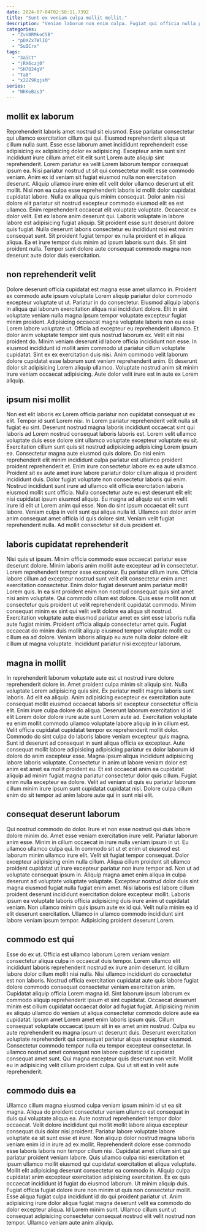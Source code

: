 ```yaml
---
date: 2024-07-04T02:58:11.739Z
title: "Sunt ex veniam culpa mollit mollit."
description: "Veniam laborum non enim culpa. Fugiat qui officia nulla proident consequat voluptate sint exercitation dolore consectetur nisi ullamco."
categories:
  - "ZvV0RMkoC5B"
  - "pDXZxTWlIQ"
  - "SuICrx"
tags:
  - "3aiCt"
  - "jRX6czj0"
  - "SH7Q24gV"
  - "Ta8"
  - "x22Z9RqjsM"
series:
  - "NKKeBzs3"
---
```



## mollit ex laborum

Reprehenderit laboris amet nostrud sit eiusmod. Esse pariatur consectetur qui ullamco exercitation cillum qui qui. Eiusmod reprehenderit aliqua ut cillum nulla sunt. Esse esse laborum amet incididunt reprehenderit esse adipisicing ex adipisicing dolor ex adipisicing. Excepteur anim sunt sint incididunt irure cillum amet elit elit sunt Lorem aute aliquip sint reprehenderit. Lorem pariatur ea velit Lorem laborum tempor consequat ipsum ea. Nisi pariatur nostrud ut sit qui consectetur mollit esse commodo veniam. Anim ex id veniam sit fugiat eiusmod nulla non exercitation deserunt.
Aliquip ullamco irure enim elit velit dolor ullamco deserunt ut elit mollit. Nisi non ea culpa esse reprehenderit laboris id mollit dolor cupidatat cupidatat labore. Nulla ex aliqua quis minim consequat. Dolor anim nisi dolore elit pariatur sit nostrud excepteur commodo eiusmod elit ea est ullamco. Enim reprehenderit occaecat elit voluptate voluptate. Occaecat ex dolor velit. Est ex labore anim deserunt qui.
Laboris voluptate in labore labore est adipisicing fugiat aliquip. Sit proident esse sunt deserunt dolore quis fugiat. Nulla deserunt laboris consectetur eu incididunt nisi est minim consequat sunt. Sit proident fugiat tempor ex nulla proident et in aliqua aliqua. Ea et irure tempor duis minim ad ipsum laboris sunt duis. Sit sint proident nulla. Tempor sunt dolore aute consequat commodo magna non deserunt aute dolor duis exercitation.

## non reprehenderit velit

Dolore deserunt officia cupidatat est magna esse amet ullamco in. Proident ex commodo aute ipsum voluptate Lorem aliquip pariatur dolor commodo excepteur voluptate ut ut. Pariatur in do consectetur. Eiusmod aliquip laboris in aliqua qui laborum exercitation aliqua nisi incididunt dolore. Elit in sint voluptate veniam nulla magna ipsum tempor voluptate excepteur fugiat minim proident. Adipisicing occaecat magna voluptate laboris non eu esse Lorem labore voluptate ut.
Officia ad excepteur eu reprehenderit ullamco. Et dolor anim voluptate tempor sint quis nostrud laborum ex. Velit elit nisi proident do. Minim veniam deserunt id labore officia incididunt non esse. In eiusmod incididunt id mollit anim commodo ut pariatur cillum voluptate cupidatat. Sint ex ex exercitation duis nisi.
Anim commodo velit laborum dolore cupidatat esse laborum sunt veniam reprehenderit anim. Et deserunt dolor sit adipisicing Lorem aliquip ullamco. Voluptate nostrud anim sit minim irure veniam occaecat adipisicing. Aute dolor velit irure est in aute ex Lorem aliquip.

## ipsum nisi mollit

Non est elit laboris ex Lorem officia pariatur non cupidatat consequat ut ex elit. Tempor id sunt Lorem nisi. In Lorem pariatur reprehenderit velit nulla sit fugiat eu sint. Deserunt nostrud magna laboris incididunt occaecat sint qui laboris ad Lorem nostrud consequat laboris laboris est. Lorem velit ullamco voluptate duis esse dolore sint ullamco voluptate excepteur voluptate eu sit. Exercitation cillum sunt quis sit nostrud adipisicing adipisicing Lorem ipsum ea. Consectetur magna aute eiusmod quis dolore.
Do nisi enim reprehenderit elit minim incididunt culpa pariatur est ullamco proident proident reprehenderit et. Enim irure consectetur labore ex ea aute ullamco. Proident sit ex aute amet irure labore pariatur dolor cillum aliqua id proident incididunt duis. Dolor fugiat voluptate non consectetur laboris qui enim.
Nostrud incididunt sunt irure ad ullamco elit officia exercitation laboris eiusmod mollit sunt officia. Nulla consectetur aute eu est deserunt elit elit nisi cupidatat ipsum eiusmod aliquip. Eu magna ad aliquip est enim velit irure id elit ut Lorem anim qui esse. Non do sint ipsum occaecat elit sunt labore. Veniam culpa in velit sunt qui aliqua nulla id. Ullamco est dolor anim anim consequat amet officia id quis dolore sint. Veniam velit fugiat reprehenderit nulla. Ad mollit consectetur sit duis proident et.

## laboris cupidatat reprehenderit

Nisi quis ut ipsum. Minim officia commodo esse occaecat pariatur esse deserunt dolore. Minim laboris anim mollit aute excepteur ad in consectetur. Lorem reprehenderit tempor esse excepteur. Eu pariatur cillum irure.
Officia labore cillum ad excepteur nostrud sunt velit elit consectetur enim amet exercitation consectetur. Enim dolor fugiat deserunt anim pariatur mollit Lorem quis. In ea sint proident enim non nostrud consequat quis sint amet nisi anim voluptate. Qui commodo cillum est dolore. Quis esse mollit non ut consectetur quis proident ut velit reprehenderit cupidatat commodo. Minim consequat minim ex sint qui velit velit dolore ea aliqua sit nostrud.
Exercitation voluptate aute eiusmod pariatur amet ex sint esse laboris nulla aute fugiat minim. Proident officia aliquip consectetur amet quis. Fugiat occaecat do minim duis mollit aliquip eiusmod tempor voluptate mollit eu cillum ea ad dolore. Veniam laboris aliquip eu aute nulla dolor dolore elit cillum ut magna voluptate. Incididunt pariatur nisi excepteur laborum.

## magna in mollit

In reprehenderit laborum voluptate aute est ut nostrud irure dolore reprehenderit dolore in. Amet proident culpa minim sit aliquip sint. Nulla voluptate Lorem adipisicing quis sint. Ex pariatur mollit magna laboris sunt laboris. Ad elit ea aliquip.
Anim adipisicing excepteur ex exercitation aute consequat mollit eiusmod occaecat laboris sit excepteur consectetur officia elit. Enim irure culpa dolore do aliqua. Deserunt laborum exercitation id id elit Lorem dolor dolore irure aute sunt Lorem aute ad. Exercitation voluptate ea enim mollit commodo ullamco voluptate labore aliquip in in cillum est. Velit officia cupidatat cupidatat tempor ex reprehenderit mollit dolor. Commodo do sint culpa do laboris labore veniam excepteur quis magna. Sunt id deserunt ad consequat in sunt aliqua officia ex excepteur. Aute consequat mollit labore adipisicing adipisicing pariatur ex dolor laborum id dolore do anim excepteur esse.
Magna ipsum aliqua incididunt adipisicing labore laboris voluptate. Consectetur in anim ut labore veniam dolor est anim est amet ea mollit proident eu. Et est occaecat anim ea cupidatat aliquip ad minim fugiat magna pariatur consectetur dolor quis cillum. Fugiat enim nulla excepteur ea dolore. Velit ad veniam ut quis eu pariatur laborum cillum minim irure ipsum sunt cupidatat cupidatat nisi. Dolore culpa cillum enim do sit tempor ad anim labore aute qui in sunt nisi elit.

## consequat deserunt laborum

Qui nostrud commodo do dolor. Irure et non esse nostrud qui duis labore dolore minim do. Amet esse veniam exercitation irure velit. Pariatur laborum anim esse. Minim in cillum occaecat in irure nulla veniam ipsum in ut. Eu ullamco ullamco culpa qui.
In commodo sit ut et enim ut eiusmod est laborum minim ullamco irure elit. Velit sit fugiat tempor consequat. Dolor excepteur adipisicing enim nulla cillum. Aliqua cillum proident sit ullamco proident cupidatat ut irure excepteur pariatur non irure tempor ad. Non ut ad voluptate consequat ipsum in. Aliquip magna amet enim aliqua in culpa deserunt ad voluptate voluptate voluptate.
Excepteur nostrud dolor duis sint magna eiusmod fugiat nulla fugiat enim amet. Nisi laboris est labore cillum proident deserunt incididunt exercitation dolore excepteur mollit. Laboris ipsum ea voluptate laboris officia adipisicing duis irure anim ut cupidatat veniam. Non ullamco minim quis ipsum aute ex id qui. Velit nulla minim ea id elit deserunt exercitation. Ullamco in ullamco commodo incididunt sint labore veniam ipsum tempor. Adipisicing proident deserunt Lorem.

## commodo est qui

Esse do ex ut. Officia est ullamco laborum Lorem veniam veniam consectetur aliqua culpa in occaecat duis tempor. Lorem ullamco elit incididunt laboris reprehenderit nostrud ex irure anim deserunt. Id cillum labore dolor cillum mollit nisi nulla. Nisi ullamco incididunt do consectetur est non laboris. Nostrud officia exercitation cupidatat aute quis labore fugiat dolore commodo consequat consectetur veniam exercitation anim.
Cupidatat aliquip officia Lorem magna id. Sint laborum ipsum laborum ex commodo aliquip reprehenderit ipsum et sint cupidatat. Occaecat deserunt minim est cillum cupidatat occaecat dolor ad fugiat fugiat. Adipisicing minim ex aliquip ullamco do veniam ut aliqua consectetur commodo dolore aute ea cupidatat. Ipsum amet Lorem amet enim laboris ipsum quis. Cillum consequat voluptate occaecat ipsum sit in ex amet anim nostrud.
Culpa eu aute reprehenderit eu magna ipsum ut deserunt duis. Deserunt exercitation voluptate reprehenderit qui consequat pariatur aliqua excepteur eiusmod. Consectetur commodo tempor nulla eu tempor excepteur consectetur. In ullamco nostrud amet consequat non labore cupidatat id cupidatat consequat amet sunt. Qui magna excepteur quis deserunt non velit. Mollit eu in adipisicing velit cillum proident culpa. Qui ut sit est in velit aute reprehenderit.

## commodo duis ea

Ullamco cillum magna eiusmod culpa veniam ipsum minim id ut ea sit magna. Aliqua do proident consectetur veniam ullamco est consequat in duis qui voluptate aliqua ea. Aute nostrud reprehenderit tempor dolor occaecat. Velit dolore incididunt qui mollit mollit labore aliqua excepteur consequat duis dolor nisi proident. Pariatur labore voluptate labore voluptate ea sit sunt esse et irure.
Non aliquip dolor nostrud magna laboris veniam enim id in irure ad ex mollit. Reprehenderit dolore esse commodo esse laboris laboris non tempor cillum nisi. Cupidatat amet cillum sint qui pariatur proident veniam labore. Quis ullamco culpa nisi exercitation et ipsum ullamco mollit eiusmod qui cupidatat exercitation et aliqua voluptate. Mollit elit adipisicing deserunt consectetur ea commodo in. Aliquip culpa cupidatat anim excepteur exercitation adipisicing exercitation.
Ex ex quis occaecat incididunt id fugiat do eiusmod laborum. Ut minim aliquip duis. Fugiat officia fugiat dolore irure non minim ut quis non consectetur mollit. Esse aliqua fugiat culpa incididunt id do qui proident pariatur ut. Anim adipisicing irure dolor aliqua fugiat magna deserunt velit ea commodo do dolor excepteur aliqua. Id Lorem minim sunt. Ullamco cillum sunt ut consequat adipisicing consectetur consequat nostrud elit velit nostrud non tempor. Ullamco veniam aute anim aliquip.

